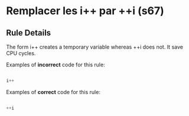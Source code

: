 # Remplacer les i++ par ++i (s67)


## Rule Details

The form i++ creates a temporary variable whereas ++i does not. It save CPU cycles.

Examples of **incorrect** code for this rule:

```js

i++

```

Examples of **correct** code for this rule:

```js

++i

```
